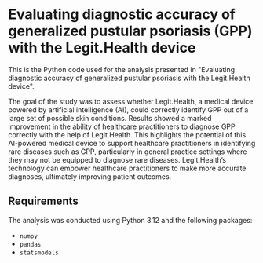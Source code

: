 # Evaluating diagnostic accuracy of generalized pustular psoriasis (GPP) with the Legit.Health device

This is the Python code used for the analysis presented in "Evaluating diagnostic accuracy of generalized pustular psoriasis with the Legit.Health device".

The goal of the study was to assess whether Legit.Health, a medical device powered by artificial intelligence (AI), could correctly identify GPP out of a large set of possible skin conditions. Results showed a marked improvement in the ability of healthcare practitioners to diagnose GPP correctly with the help of Legit.Health. This highlights the potential of this AI-powered medical device to support healthcare practitioners in identifying rare diseases such as GPP, particularly in general practice settings where they may not be equipped to diagnose rare diseases. Legit.Health’s technology can empower healthcare practitioners to make more accurate diagnoses, ultimately improving patient outcomes.

## Requirements

The analysis was conducted using Python 3.12 and the following packages:

- `numpy`
- `pandas`
- `statsmodels`